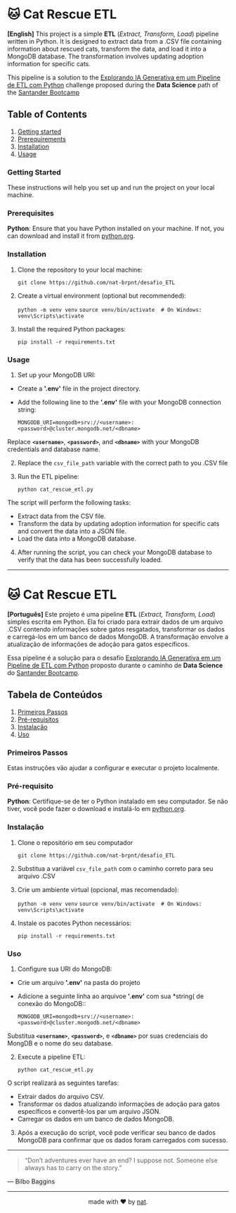 
# 🐱 Cat Rescue ETL

**[English]** This project is a simple **ETL** (*Extract, Transform, Load*) pipeline written in Python. It is designed to extract data from a .CSV file containing information about rescued cats, transform the data, and load it into a MongoDB database. The transformation involves updating adoption information for specific cats.

This pipeline is a solution to the [Explorando IA Generativa em um Pipeline de ETL com Python](https://web.dio.me/project/explorando-ia-generativa-em-um-pipeline-de-etl-com-python/learning/691df7f1-e1ad-4fc7-b643-0d800ea3fee2?back=/track/santander-bootcamp-2023-ciencia-de-dados-com-python&tab=undefined&moduleId=undefined) challenge proposed during the **Data Science** path of the [Santander Bootcamp](https://www.dio.me/users/nataliabrpnt)

## Table of Contents
1. [Getting started](https://github.com/nat-brpnt/desafio_ETL/edit/main/readME.md#getting-started)
2. [Prerequirements](https://github.com/nat-brpnt/desafio_ETL/edit/main/readME.md#prerequisites)
3. [Installation](https://github.com/nat-brpnt/desafio_ETL/edit/main/readME.md#installation)
4. [Usage](https://github.com/nat-brpnt/desafio_ETL/edit/main/readME.md#usage)
   

### Getting Started
These instructions will help you set up and run the project on your local machine.

### Prerequisites
**Python**: Ensure that you have Python installed on your machine. If not, you can download and install it from [python.org](https://www.python.org/).


### Installation
1. Clone the repository to your local machine:

    `git clone https://github.com/nat-brpnt/desafio_ETL`


2. Create a virtual environment (optional but recommended):

    `python -m venv venv`
    `source venv/bin/activate  # On Windows: venv\Scripts\activate`

3. Install the required Python packages:

    `pip install -r requirements.txt`


### Usage
1. Set up your MongoDB URI:

- Create a **'.env'** file in the project directory.

- Add the following line to the **'.env'** file with your MongoDB connection string:

    `MONGODB_URI=mongodb+srv://<username>:<password>@cluster.mongodb.net/<dbname>`

Replace **`<username>`**, **`<password>`**, and **`<dbname>`** with your MongoDB credentials and database name.

2. Replace the `csv_file_path` variable with the correct path to you .CSV file

3. Run the ETL pipeline:

    `python cat_rescue_etl.py`
   
The script will perform the following tasks:

- Extract data from the CSV file.
- Transform the data by updating adoption information for specific cats and convert the data into a JSON file.
- Load the data into a MongoDB database.
  
4. After running the script, you can check your MongoDB database to verify that the data has been successfully loaded.

---

# 🐱 Cat Rescue ETL

**[Português]** Este projeto é uma pipeline **ETL** (*Extract, Transform, Load*) simples escrita em Python. Ela foi criado para extrair dados de um arquivo .CSV contendo informações sobre gatos resgatados, transformar os dados e carregá-los em um banco de dados MongoDB. A transformação envolve a atualização de informações de adoção para gatos específicos.

Essa pipeline é a solução para o desafio [Explorando IA Generativa em um Pipeline de ETL com Python](https://web.dio.me/project/explorando-ia-generativa-em-um-pipeline-de-etl-com-python/learning/691df7f1-e1ad-4fc7-b643-0d800ea3fee2?back=/track/santander-bootcamp-2023-ciencia-de-dados-com-python&tab=undefined&moduleId=undefined) proposto durante o caminho de **Data Science** do [Santander Bootcamp](https://www.dio.me/users/nataliabrpnt).

## Tabela de Conteúdos
1. [Primeiros Passos](https://github.com/nat-brpnt/desafio_ETL/edit/main/readME.md#primeiros-passos)
2. [Pré-requisitos](https://github.com/nat-brpnt/desafio_ETL/edit/main/readME.md#pr%C3%A9-requisito)
3. [Instalação](https://github.com/nat-brpnt/desafio_ETL/edit/main/readME.md#instala%C3%A7%C3%A3o)
4. [Uso](https://github.com/nat-brpnt/desafio_ETL/edit/main/readME.md#uso)
   

### Primeiros Passos
Estas instruções vão ajudar a configurar e executar o projeto localmente.

### Pré-requisito
**Python**: Certifique-se de ter o Python instalado em seu computador. Se não tiver, você pode fazer o download e instalá-lo em [python.org](https://www.python.org/).


### Instalação
1. Clone o repositório em seu computador

    `git clone https://github.com/nat-brpnt/desafio_ETL`


2. Substitua a variável `csv_file_path` com o caminho correto para seu arquivo .CSV

3. Crie um ambiente virtual (opcional, mas recomendado):

    `python -m venv venv`
    `source venv/bin/activate  # On Windows: venv\Scripts\activate`

4. Instale os pacotes Python necessários:

    `pip install -r requirements.txt`


### Uso
1. Configure sua URI do MongoDB:

- Crie um arquivo **'.env'** na pasta do projeto
  
- Adicione a seguinte linha ao arquivoe **'.env'** com sua *string( de conexão do MongoDB::

    `MONGODB_URI=mongodb+srv://<username>:<password>@cluster.mongodb.net/<dbname>`
  
Substitua **`<username>`**, **`<password>`**, e **`<dbname>`** por suas credenciais do MongDB e o nome do seu database.

2. Execute a pipeline ETL:

    `python cat_rescue_etl.py`

O script realizará as seguintes tarefas:

- Extrair dados do arquivo CSV.
- Transformar os dados atualizando informações de adoção para gatos específicos e convertê-los par um arquivo JSON.
- Carregar os dados em um banco de dados MongoDB.

 3. Após a execução do script, você pode verificar seu banco de dados MongoDB para confirmar que os dados foram carregados com sucesso.

---

> “Don’t adventures ever have an end? I suppose not. Someone else always has to carry on the story.”

— Bilbo Baggins

---
<div align="center">made with ❤️ by <a href="https://github.com/nat-brpnt">nat</a>.</div>
